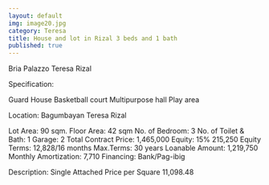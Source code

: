 ```yaml
---
layout: default
img: image20.jpg
category: Teresa
title: House and lot in Rizal 3 beds and 1 bath
published: true
---
```



Bria Palazzo Teresa Rizal

Specification: 

Guard House
Basketball court
Multipurpose hall
Play area

Location: Bagumbayan Teresa Rizal

Lot Area: 90 sqm. 
Floor Area: 42 sqm
No. of Bedroom: 3
No. of Toilet & Bath: 1
Garage: 2
Total Contract Price: 1,465,000
Equity: 15% 215,250
Equity Terms: 12,828/16 months
Max.Terms: 30 years
Loanable Amount: 1,219,750
Monthly Amortization: 7,710
Financing: Bank/Pag-ibig

Description: Single Attached
Price per Square 11,098.48